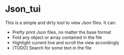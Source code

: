 # Json_tui

This is a simple and dirty tool to view Json files. It can:
- Pretty print Json files, no matter the base format
- Fold any object or array contained in the file
- Highlight current line and scroll the view accordingly
- [TODO] Search for some text in the file
